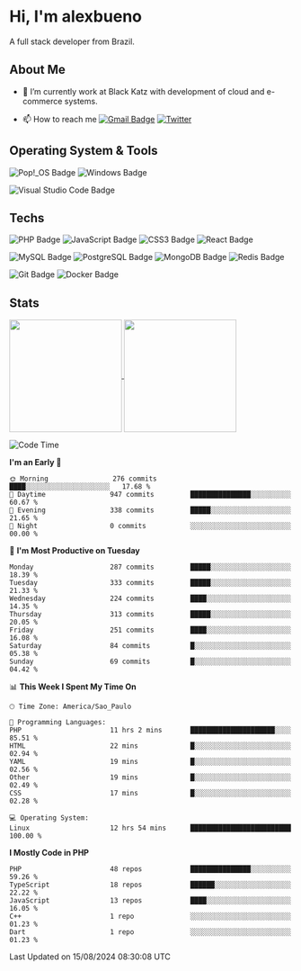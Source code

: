 # Hi, I'm alexbueno

A full stack developer from Brazil.

## About Me

- 🌱 I’m currently work at Black Katz with development of cloud and e-commerce systems.

- 📫 How to reach me [![Gmail Badge](https://img.shields.io/badge/-gmail-c14438?style=for-the-badge&logo=Gmail&logoColor=ffffff)](mailto:alexsandrofbueno@gmail.com) [![Twitter](https://img.shields.io/badge/twitter-1DA1F2.svg?style=for-the-badge&logo=twitter&logoColor=ffffff)](https://twitter.com/Alex_Bueno_7)

## Operating System & Tools

![Pop!_OS Badge](https://img.shields.io/badge/Pop!__OS-48B9C7?logo=popos&logoColor=fff&style=flat)
![Windows Badge](https://img.shields.io/badge/Windows-0078D6?logo=windows&logoColor=fff&style=flat)

![Visual Studio Code Badge](https://img.shields.io/badge/Visual%20Studio%20Code-007ACC?logo=visualstudiocode&logoColor=fff&style=flat)

## Techs

![PHP Badge](https://img.shields.io/badge/PHP-777BB4?logo=php&logoColor=fff&style=flat)
![JavaScript Badge](https://img.shields.io/badge/JavaScript-F7DF1E?logo=javascript&logoColor=000&style=flat)
![CSS3 Badge](https://img.shields.io/badge/CSS3-1572B6?logo=css3&logoColor=fff&style=flat)
![React Badge](https://img.shields.io/badge/React-61DAFB?logo=react&logoColor=000&style=flat)

![MySQL Badge](https://img.shields.io/badge/MySQL-4479A1?logo=mysql&logoColor=fff&style=flat)
![PostgreSQL Badge](https://img.shields.io/badge/PostgreSQL-4169E1?logo=postgresql&logoColor=fff&style=flat)
![MongoDB Badge](https://img.shields.io/badge/MongoDB-47A248?logo=mongodb&logoColor=fff&style=flat)
![Redis Badge](https://img.shields.io/badge/Redis-DC382D?logo=redis&logoColor=fff&style=flat)

![Git Badge](https://img.shields.io/badge/Git-F05032?logo=git&logoColor=fff&style=flat)
![Docker Badge](https://img.shields.io/badge/Docker-2496ED?logo=docker&logoColor=fff&style=flat)


## Stats

<a href="https://github.com/anuraghazra/github-readme-stats">
  <img height=200 align="center" src="https://github-readme-stats.vercel.app/api?username=alexbueno7&theme=dark" />
</a>
<a href="https://github.com/anuraghazra/convoychat">
  <img height=200 align="center" src="https://github-readme-stats.vercel.app/api/top-langs?username=alexbueno7&layout=compact&langs_count=8&card_width=320&theme=dark" />
</a>

<!--START_SECTION:waka-->
![Code Time](http://img.shields.io/badge/Code%20Time-1%2C067%20hrs%2032%20mins-blue)

**I'm an Early 🐤** 

```text
🌞 Morning                276 commits         ████░░░░░░░░░░░░░░░░░░░░░   17.68 % 
🌆 Daytime                947 commits         ███████████████░░░░░░░░░░   60.67 % 
🌃 Evening                338 commits         █████░░░░░░░░░░░░░░░░░░░░   21.65 % 
🌙 Night                  0 commits           ░░░░░░░░░░░░░░░░░░░░░░░░░   00.00 % 
```
📅 **I'm Most Productive on Tuesday** 

```text
Monday                   287 commits         █████░░░░░░░░░░░░░░░░░░░░   18.39 % 
Tuesday                  333 commits         █████░░░░░░░░░░░░░░░░░░░░   21.33 % 
Wednesday                224 commits         ████░░░░░░░░░░░░░░░░░░░░░   14.35 % 
Thursday                 313 commits         █████░░░░░░░░░░░░░░░░░░░░   20.05 % 
Friday                   251 commits         ████░░░░░░░░░░░░░░░░░░░░░   16.08 % 
Saturday                 84 commits          █░░░░░░░░░░░░░░░░░░░░░░░░   05.38 % 
Sunday                   69 commits          █░░░░░░░░░░░░░░░░░░░░░░░░   04.42 % 
```


📊 **This Week I Spent My Time On** 

```text
🕑︎ Time Zone: America/Sao_Paulo

💬 Programming Languages: 
PHP                      11 hrs 2 mins       █████████████████████░░░░   85.51 % 
HTML                     22 mins             █░░░░░░░░░░░░░░░░░░░░░░░░   02.94 % 
YAML                     19 mins             █░░░░░░░░░░░░░░░░░░░░░░░░   02.56 % 
Other                    19 mins             █░░░░░░░░░░░░░░░░░░░░░░░░   02.49 % 
CSS                      17 mins             █░░░░░░░░░░░░░░░░░░░░░░░░   02.28 % 

💻 Operating System: 
Linux                    12 hrs 54 mins      █████████████████████████   100.00 % 
```

**I Mostly Code in PHP** 

```text
PHP                      48 repos            ███████████████░░░░░░░░░░   59.26 % 
TypeScript               18 repos            ██████░░░░░░░░░░░░░░░░░░░   22.22 % 
JavaScript               13 repos            ████░░░░░░░░░░░░░░░░░░░░░   16.05 % 
C++                      1 repo              ░░░░░░░░░░░░░░░░░░░░░░░░░   01.23 % 
Dart                     1 repo              ░░░░░░░░░░░░░░░░░░░░░░░░░   01.23 % 
```




 Last Updated on 15/08/2024 08:30:08 UTC
<!--END_SECTION:waka-->
